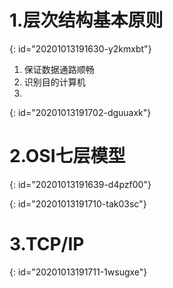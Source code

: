 # 1.层次结构基本原则
{: id="20201013191630-y2kmxbt"}

1. 保证数据通路顺畅
2. 识别目的计算机
3.
{: id="20201013191702-dguuaxk"}

# 2.OSI七层模型
{: id="20201013191639-d4pzf00"}

{: id="20201013191710-tak03sc"}

# 3.TCP/IP
{: id="20201013191711-1wsugxe"}
